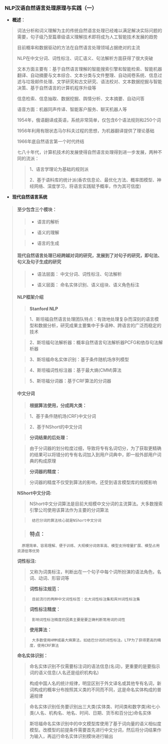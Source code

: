 ### NLP汉语自然语言处理原理与实践（一）
- **概述**：
>词法分析和词义理解为主的传统自然语言处理已经难以满足解决实际问题的需要，句子级乃至篇章级语义理解技术即将成为人工智能技术发展的趋势
>
>目前概率和数据驱动的方法在自然语言处理领域占据绝对的主流
>
> NLP在中文分词、词性标注、词汇语义、句法解析方面获得了很大突破
>
> 文本方面主要有：基于自然语言理解的智能搜索引擎和智能检索、智能机器翻译、自动摘要与文本综合、文本分类与文件整理、自动阅卷系统、信息过滤与垃圾邮件处理、文学研究和古文研究、语法校对、文本数据挖掘与智能决策、基于自然语言的计算机程序升级等
>
> 信息检索、信息抽取、数据挖掘、舆情分析、文本摘要、自动问答
>
> 语音方面：机器同声传译、智能客户服务、聊天机器人等
>
> 1954年，俄语翻译成英语，系统非常简单，仅包含6个语法规则和250个词
>
> 1956年利用有限状态马尔科夫过程的思想，为机器翻译提供了理论基础
>
> 1966年底自然语言第一个时代终结
>
> 七八十年代，计算机技术的发展使得自然语言处理得到进一步发展，两种不同的流派：
>>1、语言学理论为基础的规则派
>>
>>2、基于语料库的统计派(香农信息论、最优化方法、概率图模型、神经网络、深度学习，将语言实践赋予概率，作为其可信度)
>
- **现代自然语言系统**
>#### 至少包含三个模块：
>>- 语言的解析
>
>>- 语义的理解
>
>>- 语言的生成
>
>#### 现代自然语言处理已经跨越对词的研究，发展到了对句子的研究，即句法、句义及句子生成的研究
>
>> - 语法层面：
> 中文分词、词性标注、句法解析
>>
>> - 语义层面：
>> 命名实体识别、语义组块、语义角色标注
>
> #### NLP框架介绍
>
>> **Stanford NLP**
>
>> 1、斯坦福自然语言处理团队特点：有效地处理复杂而深刻的语言模型和数据分析，研究成果主要集中于多语种、跨语言的广泛而稳定的技术
>
>> 2、斯坦福句法解析器：概率自然语言句法解析器PCFG和依存句法解析器
>
>> 3、斯坦福命名实体识别：基于条件随机场序列模型
>
>> 4、斯坦福词性标注器：基于最大熵(CMM)算法
>
>> 5、斯坦福分词器：基于CRF算法的分词器
>
> #### 中文分词
>> **根据算法使用，分成两大类：**
>
>> 1、基于条件随机场(CRF)中文分词
>
>> 2、基于NShort的中文分词
>
>> **分词结果的后处理：**
>
>> 由于分词器的划分粒度过细，导致将专有名词切分，为了获取更精确的结果可以将错分的专有名词加入到用户词典中，即一般外部用户词典的构成原理
>
>> **分词器的精度：**
>
>>  分词器的精度不仅受到算法的影响，还受到语言模型库的规模影响
>
> **NShort中文分词:**
>>NShort中文分词算法是目前大规模中文分词的主流算法。大多数搜索引擎公司使用该算法作为主要的分词算法
>
>>      结巴分词的算法核心就是NShort中文分词
>
>> ### 特点：
>       原理简单、容易理解、便于训练、大规模分词效率高、模型支持增量扩展、模型占用资源低等优势
>
> **词性标注:**
>> 又称为词类标注，判断出在一个句子中每个词所扮演的语法角色，名词、动词、形容词等
>
>> **词性标注规范：**
>
>>      目前流行的两种中文词性标签：北大词性标注集和宾州词性标注集
>
>> **词性标注精度：**
>
>>      影响词性标注精度的因素主要是要正确判断常用词的词性
>
>> **使用算法：**
>
>>      大多数使用HMM或最大熵算法，如结巴分词的词性标注。LTP为了获得更高的精度，使用CRF算法
>
> **命名实体识别：**
>
>>命名实体识别不仅需要标注词的语法信息(名词)，更重要的是要指示词的语义信息(人名还是组织机构名)
>
>> 构成中国人名的统计规律，明显区别于外文译名或其他专有名词，新词构成的概率分布按照其义类的不同而不同，这是命名实体构成的普遍规律
>
>> 命名实体识别任务要识别出三大类(实体类、时间类和数字类)和七小类(人名、机构名、地名、时间、日期、货币和百分比)命名实体
>
>>斯坦福命名实体识别中的中文模型库使用了基于词向量的语义相似度模型。改模型的前提条件需要首先进行中文分词，然后将分词结果作为输入，再运行命名实体识别模块进行输出
